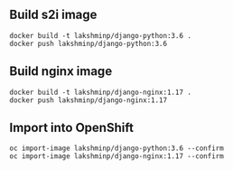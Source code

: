 ## Build s2i image

```
docker build -t lakshminp/django-python:3.6 .
docker push lakshminp/django-python:3.6
```

## Build nginx image

```
docker build -t lakshminp/django-nginx:1.17 .
docker push lakshminp/django-nginx:1.17
```

## Import into OpenShift

```
oc import-image lakshminp/django-python:3.6 --confirm
oc import-image lakshminp/django-nginx:1.17 --confirm
```
